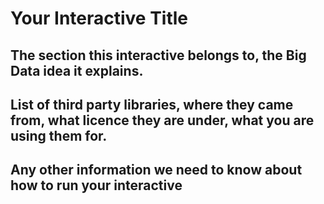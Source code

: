 # Your Interactive Title


## The section this interactive belongs to, the Big Data idea it explains.

## List of third party libraries, where they came from, what licence they are under, what you are using them for.


## Any other information we need to know about how to run your interactive